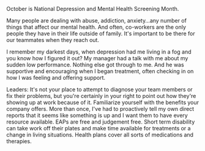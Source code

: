 October is National Depression and Mental Health Screening Month.

Many people are dealing with abuse, addiction, anxiety…any number of things that affect our mental health. And often, co-workers are the only people they have in their life outside of family. It's important to be there for our teammates when they reach out.

I remember my darkest days, when depression had me living in a fog and you know how I figured it out? My manager had a talk with me about my sudden low performance. Nothing else got through to me. And he was supportive and encouraging when I began treatment, often checking in on how I was feeling and offering support.

Leaders: It's not your place to attempt to diagnose your team members or fix their problems, but you're certainly in your right to point out how they're showing up at work because of it. Familiarize yourself with the benefits your company offers. More than once, I've had to proactively tell my own direct reports that it seems like something is up and I want them to have every resource available. EAPs are free and judgement free. Short term disability can take work off their plates and make time available for treatments or a change in living situations. Health plans cover all sorts of medications and therapies.
